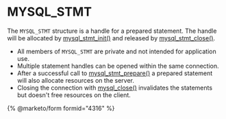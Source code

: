# MYSQL\_STMT

The `MYSQL_STMT` structure is a handle for a prepared statement. The handle will be allocated by [mysql\_stmt\_init()](../mysql_stmt_init.md) and released by [mysql\_stmt\_close()](../mysql_stmt_close.md).

* All members of `MYSQL_STMT` are private and not intended for application use.
* Multiple statement handles can be opened within the same connection.
* After a successful call to [mysql\_stmt\_prepare()](../mysql_stmt_prepare.md) a prepared statement will also allocate resources on the server.
* Closing the connection with [mysql\_close()](../../api-functions/mysql_close.md) invalidates the statements but doesn't free resources on the client.


{% @marketo/form formid="4316" %}
